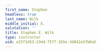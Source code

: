 ```yaml
---
first_name: Stephen
headless: true
last_name: Wilk
middle_initial: E.
salutation: ''
title: Stephen E. Wilk
type: instructor
uid: e25f3d53-23dd-7577-2b5e-3d842e37b0a5
---
```

